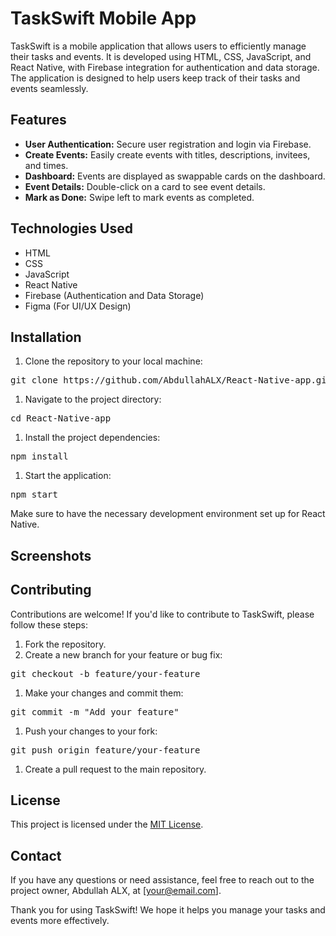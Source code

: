 # TaskSwift Mobile App

TaskSwift is a mobile application that allows users to efficiently manage their tasks and events. It is developed using HTML, CSS, JavaScript, and React Native, with Firebase integration for authentication and data storage. The application is designed to help users keep track of their tasks and events seamlessly.

## Features

*   **User Authentication:** Secure user registration and login via Firebase.
*   **Create Events:** Easily create events with titles, descriptions, invitees, and times.
*   **Dashboard:** Events are displayed as swappable cards on the dashboard.
*   **Event Details:** Double-click on a card to see event details.
*   **Mark as Done:** Swipe left to mark events as completed.

## Technologies Used

*   HTML
*   CSS
*   JavaScript
*   React Native
*   Firebase (Authentication and Data Storage)
*   Figma (For UI/UX Design)

## Installation

1.  Clone the repository to your local machine:

<pre>git clone https://github.com/AbdullahALX/React-Native-app.git
</pre>

1.  Navigate to the project directory:

<pre>cd React-Native-app
</pre>

1.  Install the project dependencies:

<pre>npm install
</pre>

1.  Start the application:

<pre>npm start
</pre>

Make sure to have the necessary development environment set up for React Native.

## Screenshots

## Contributing

Contributions are welcome! If you'd like to contribute to TaskSwift, please follow these steps:

1.  Fork the repository.
2.  Create a new branch for your feature or bug fix:

<pre>git checkout -b feature/your-feature
</pre>

1.  Make your changes and commit them:

<pre>git commit -m "Add your feature"
</pre>

1.  Push your changes to your fork:

<pre>git push origin feature/your-feature
</pre>

1.  Create a pull request to the main repository.

## License

This project is licensed under the [MIT License](LICENSE).

## Contact

If you have any questions or need assistance, feel free to reach out to the project owner, Abdullah ALX, at [your@email.com].

Thank you for using TaskSwift! We hope it helps you manage your tasks and events more effectively.
